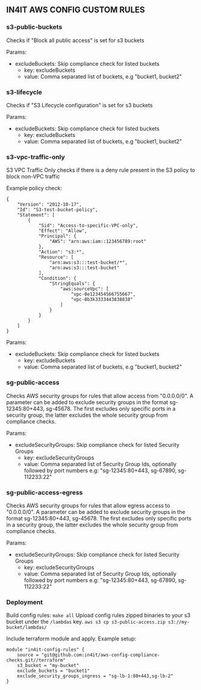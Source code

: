 ## IN4IT AWS CONFIG CUSTOM RULES

### s3-public-buckets
Checks if "Block all public access" is set for s3 buckets

Params:
- excludeBuckets: Skip compliance check for listed buckets
    - key: excludeBuckets
    - value: Comma separated list of buckets, e.g "bucket1, bucket2"

### s3-lifecycle
Checks if "S3 Lifecycle configuration" is set for s3 buckets

Params:
- excludeBuckets: Skip compliance check for listed buckets
    - key: excludeBuckets
    - value: Comma separated list of buckets, e.g "bucket1, bucket2"


### s3-vpc-traffic-only
S3 VPC Traffic Only checks if there is a deny rule present in the S3 policy to block non-VPC traffic

Example policy check: 

```
{
    "Version": "2012-10-17",
    "Id": "S3-test-bucket-policy",
    "Statement": [
        {
            "Sid": "Access-to-specific-VPC-only",
            "Effect": "Allow",
            "Principal": {
                "AWS": "arn:aws:iam::123456789:root"
            },
            "Action": "s3:*",
            "Resource": [
                "arn:aws:s3:::test-bucket/*",
                "arn:aws:s3:::test-bucket"
            ],
            "Condition": {
                "StringEquals": {
                    "aws:sourceVpc": [
                        "vpc-0e123454566755667",
                        "vpc-0b3k3333443838838"
                    ]
                }
            }
        }
    ]
}
```

Params:
- excludeBuckets: Skip compliance check for listed buckets
    - key: excludeBuckets
    - value: Comma separated list of buckets, e.g "bucket1, bucket2"

### sg-public-access
Checks AWS security groups for rules that allow access from "0.0.0.0/0". A parameter can be added to exclude security groups in the format sg-12345:80+443, sg-45678. The first excludes only specific ports in a security group, the latter excludes the whole security group from compliance checks.

Params:
- excludeSecurityGroups: Skip compliance check for listed Security Groups
    - key: excludeSecurityGroups
    - value: Comma separated list of Security Group Ids, optionally followed by port numbers e.g:  "sg-12345:80+443, sg-67890, sg-112233:22"

### sg-public-access-egress
Checks AWS security groups for rules that allow egress access to "0.0.0.0/0". A parameter can be added to exclude security groups in the format sg-12345:80+443, sg-45678. The first excludes only specific ports in a security group, the latter excludes the whole security group from compliance checks.

Params:
- excludeSecurityGroups: Skip compliance check for listed Security Groups
    - key: excludeSecurityGroups
    - value: Comma separated list of Security Group Ids, optionally followed by port numbers e.g:  "sg-12345:80+443, sg-67890, sg-112233:22"



### Deployment

Build config rules:
```make all```
Upload config rules zipped binaries to your s3 bucket under the `/lambdas` key.
```aws s3 cp s3-public-access.zip s3://my-bucket/lambdas/```

Include terraform module and apply.
Example setup:
```
module "in4it-config-rules" {
    source = "git@github.com:in4it/aws-config-compliance-checks.git//terraform"
    s3_bucket = "my-bucket"
    exclude_buckets = "bucket1"
    exclude_security_groups_ingress = "sg-lb-1:80+443,sg-lb-2"
}
```
